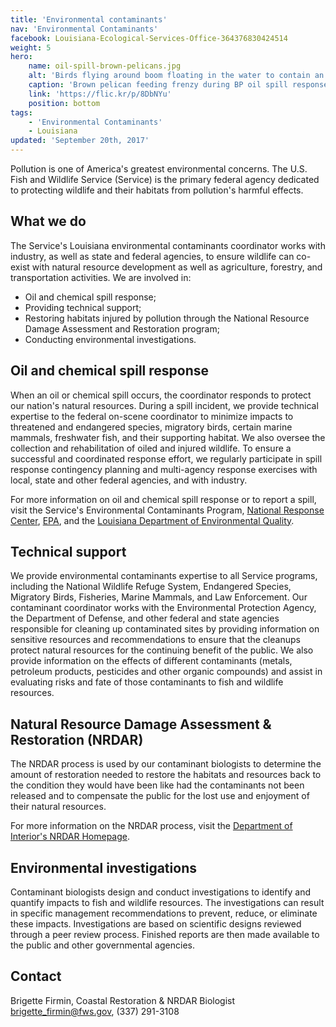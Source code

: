 ```yaml
---
title: 'Environmental contaminants'
nav: 'Environmental Contaminants'
facebook: Louisiana-Ecological-Services-Office-364376830424514
weight: 5
hero:
    name: oil-spill-brown-pelicans.jpg
    alt: 'Birds flying around boom floating in the water to contain an oil spill.'
    caption: 'Brown pelican feeding frenzy during BP oil spill response off Queen Bess Island, LA. Photo by Tom MacKenzie USFWS.'
    link: 'https://flic.kr/p/8DbNYu'
    position: bottom
tags:
    - 'Environmental Contaminants'
    - Louisiana
updated: 'September 20th, 2017'
---
```


Pollution is one of America's greatest environmental concerns. The U.S. Fish and Wildlife Service (Service) is the primary federal agency dedicated to protecting wildlife and their habitats from pollution's harmful effects.

## What we do

The Service's Louisiana environmental contaminants coordinator works with industry, as well as state and federal agencies, to ensure wildlife can co-exist with natural resource development as well as agriculture, forestry, and transportation activities. We are involved in:

- Oil and chemical spill response;
- Providing technical support;
- Restoring habitats injured by pollution through the National Resource Damage Assessment and Restoration program;
- Conducting environmental investigations.
 
## Oil and chemical spill response

When an oil or chemical spill occurs, the coordinator responds to protect our nation's natural resources. During a spill incident, we provide technical expertise to the federal on-scene coordinator to minimize impacts to threatened and endangered species, migratory birds, certain marine mammals, freshwater fish, and their supporting habitat. We also oversee the collection and rehabilitation of oiled and injured wildlife. To ensure a successful and coordinated response effort, we regularly participate in spill response contingency planning and multi-agency response exercises with local, state and other federal agencies, and with industry.

For more information on oil and chemical spill response or to report a spill, visit the Service's Environmental Contaminants Program, [National Response Center](https://www.epa.gov/emergency-response/national-response-center), [EPA](https://www.epa.gov), and the [Louisiana Department of Environmental Quality](http://deq.louisiana.gov/).

## Technical support

We provide environmental contaminants expertise to all Service programs, including the National Wildlife Refuge System, Endangered Species, Migratory Birds, Fisheries, Marine Mammals, and Law Enforcement. Our contaminant coordinator works with the Environmental Protection Agency, the Department of Defense, and other federal and state agencies responsible for cleaning up contaminated sites by providing information on sensitive resources and recommendations to ensure that the cleanups protect natural resources for the continuing benefit of the public. We also provide information on the effects of different contaminants (metals, petroleum products, pesticides and other organic compounds) and assist in evaluating risks and fate of those contaminants to fish and wildlife resources.
 
## Natural Resource Damage Assessment & Restoration (NRDAR)

The NRDAR process is used by our contaminant biologists to determine the amount of restoration needed to restore the habitats and resources back to the condition they would have been like had the contaminants not been released and to compensate the public for the lost use and enjoyment of their natural resources.

For more information on the NRDAR process, visit the [Department of Interior's NRDAR Homepage](https://www.doi.gov/restoration).
 
## Environmental investigations

Contaminant biologists design and conduct investigations to identify and quantify impacts to fish and wildlife resources. The investigations can result in specific management recommendations to prevent, reduce, or eliminate these impacts. Investigations are based on scientific designs reviewed through a peer review process. Finished reports are then made available to the public and other governmental agencies.

## Contact

Brigette Firmin, Coastal Restoration & NRDAR Biologist  
[brigette_firmin@fws.gov](mailto:brigette_firmin@fws.gov?subject=Environmental+Contaminants), (337) 291-3108
